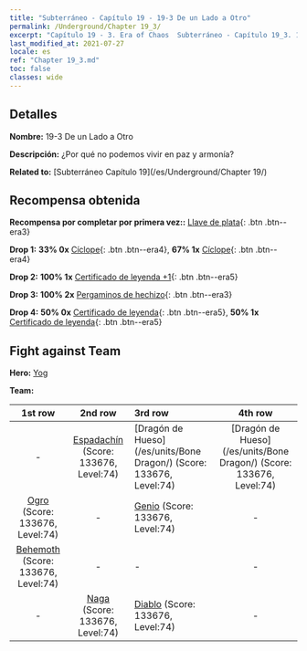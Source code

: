 ```yaml
---
title: "Subterráneo - Capítulo 19 - 19-3 De un Lado a Otro"
permalink: /Underground/Chapter 19_3/
excerpt: "Capítulo 19 - 3. Era of Chaos  Subterráneo - Capítulo 19_3. 19-3 De un Lado a Otro"
last_modified_at: 2021-07-27
locale: es
ref: "Chapter 19_3.md"
toc: false
classes: wide
---
```


## Detalles

 **Nombre:** 19-3 De un Lado a Otro

 **Descripción:** ¿Por qué no podemos vivir en paz y armonía?

 **Related to:** [Subterráneo Capítulo 19](/es/Underground/Chapter 19/)

## Recompensa obtenida

 **Recompensa por completar por primera vez::** [Llave de plata](/ItemsES/con_693/){: .btn .btn--era3}

 **Drop 1:** **33% 0x** [Cíclope](/ItemsES/unt_222/){: .btn .btn--era4}, **67% 1x** [Cíclope](/ItemsES/unt_222/){: .btn .btn--era4}

 **Drop 2:** **100% 1x** [Certificado de leyenda +1](/ItemsES/mat_74/){: .btn .btn--era5}

 **Drop 3:** **100% 2x** [Pergaminos de hechizo](/ItemsES/con_694/){: .btn .btn--era3}

 **Drop 4:** **50% 0x** [Certificado de leyenda](/ItemsES/mat_67/){: .btn .btn--era5}, **50% 1x** [Certificado de leyenda](/ItemsES/mat_67/){: .btn .btn--era5}


## Fight against Team
 **Hero:** [Yog](/es/heroes/Yog/)

 **Team:**


  | 1st row | 2nd row | 3rd row | 4th row |
  |:----:|:----:|:----|:----:|
  | - | [Espadachín](/es/units/Swordsman/) (Score: 133676, Level:74)  | [Dragón de Hueso](/es/units/Bone Dragon/) (Score: 133676, Level:74)  | [Dragón de Hueso](/es/units/Bone Dragon/) (Score: 133676, Level:74)  |
  | [Ogro](/es/units/Ogre/) (Score: 133676, Level:74)  | - | [Genio](/es/units/Genie/) (Score: 133676, Level:74)  | - |
  | [Behemoth](/es/units/Behemoth/) (Score: 133676, Level:74)  | - | - | - |
  | - | [Naga](/es/units/Naga/) (Score: 133676, Level:74)  | [Diablo](/es/units/Devil/) (Score: 133676, Level:74)  | - |


